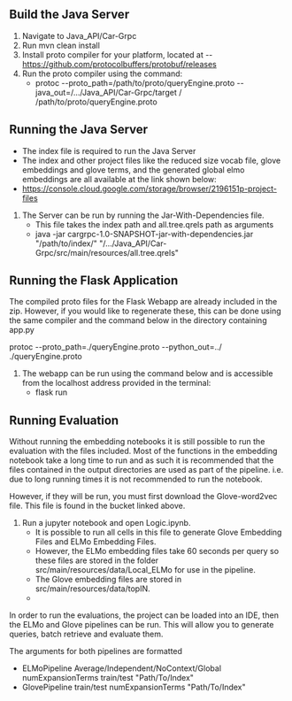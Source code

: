 ## Build the Java Server
 1. Navigate to Java_API/Car-Grpc
 2. Run mvn clean install
 3. Install proto compiler for your platform, located at -- https://github.com/protocolbuffers/protobuf/releases
 4. Run the proto compiler using the command: 
     * protoc --proto_path=/path/to/proto/queryEngine.proto --java_out=/.../Java_API/Car-Grpc/target / /path/to/proto/queryEngine.proto

## Running the Java Server
* The index file is required to run the Java Server
* The index and other project files like the reduced size vocab file, glove embeddings and glove terms, and the generated global elmo embeddings are all available at the link shown below:
* https://console.cloud.google.com/storage/browser/2196151p-project-files
1. The Server can be run by running the Jar-With-Dependencies file.
    * This file takes the index path and all.tree.qrels path as arguments
    * java -jar cargrpc-1.0-SNAPSHOT-jar-with-dependencies.jar "/path/to/index/" "/.../Java_API/Car-Grpc/src/main/resources/all.tree.qrels"

## Running the Flask Application
The compiled proto files for the Flask Webapp are already included in the zip.
However, if you would like to regenerate these, this can be done using the same compiler and the command below in the directory containing app.py

protoc --proto_path=./queryEngine.proto --python_out=../ ./queryEngine.proto

1.  The webapp can be run using the command below and is accessible from the localhost address provided in the terminal:
    * flask run

## Running Evaluation
Without running the embedding notebooks it is still possible to run the evaluation with the files included.
Most of the functions in the embedding notebook take a long time to run and as such it is recommended that the files contained in the output directories are used as part of the pipeline. i.e. due to long running times it is not recommended to run the notebook.

However, if they will be run, you must first download the Glove-word2vec file. This file is found in the bucket linked above.

1. Run a jupyter notebook and open Logic.ipynb. 
    * It is possible to run all cells in this file to generate Glove Embedding Files and ELMo Embedding Files.
    * However, the ELMo embedding files take 60 seconds per query so these files are stored in the folder src/main/resources/data/Local_ELMo for use in the pipeline.
    * The Glove embedding files are stored in src/main/resources/data/topIN.
    * 
In order to run the evaluations, the project can be loaded into an IDE, then the ELMo and Glove pipelines can be run. This will allow you to generate queries, batch retrieve and evaluate them.

The arguments for both pipelines are formatted

* ELMoPipeline Average/Independent/NoContext/Global numExpansionTerms train/test "Path/To/Index"
* GlovePipeline train/test numExpansionTerms "Path/To/Index"
